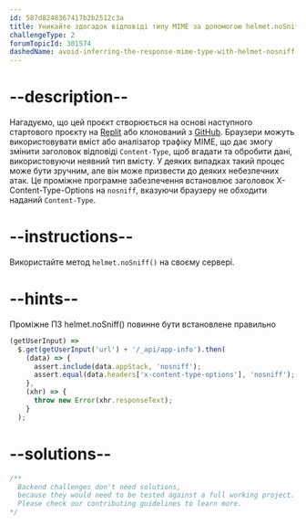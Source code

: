 ```yaml
---
id: 587d8248367417b2b2512c3a
title: Уникайте здогадок відповіді типу MIME за допомогою helmet.noSniff()
challengeType: 2
forumTopicId: 301574
dashedName: avoid-inferring-the-response-mime-type-with-helmet-nosniff
---
```


# --description--

Нагадуємо, що цей проєкт створюється на основі наступного стартового проєкту на <a href="https://replit.com/github/topcoder-platform/boilerplate-infosec" target="_blank" rel="noopener noreferrer nofollow">Replit</a> або клонований з <a href="https://github.com/topcoder-platform/boilerplate-infosec/" target="_blank" rel="noopener noreferrer nofollow">GitHub</a>. Браузери можуть використовувати вміст або аналізатор трафіку MIME, що дає змогу змінити заголовок відповіді `Content-Type`, щоб вгадати та обробити дані, використовуючи неявний тип вмісту. У деяких випадках такий процес може бути зручним, але він може призвести до деяких небезпечних атак. Це проміжне програмне забезпечення встановлює заголовок X-Content-Type-Options на `nosniff`, вказуючи браузеру не обходити наданий `Content-Type`.

# --instructions--

Використайте метод `helmet.noSniff()` на своєму сервері.

# --hints--

Проміжне ПЗ helmet.noSniff() повинне бути встановлене правильно

```js
(getUserInput) =>
  $.get(getUserInput('url') + '/_api/app-info').then(
    (data) => {
      assert.include(data.appStack, 'nosniff');
      assert.equal(data.headers['x-content-type-options'], 'nosniff');
    },
    (xhr) => {
      throw new Error(xhr.responseText);
    }
  );
```

# --solutions--

```js
/**
  Backend challenges don't need solutions, 
  because they would need to be tested against a full working project. 
  Please check our contributing guidelines to learn more.
*/
```
